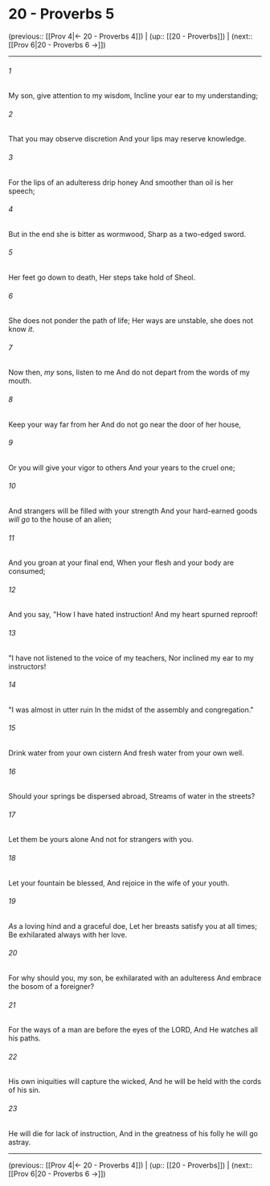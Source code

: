 # 20 - Proverbs 5

(previous:: [[Prov 4|← 20 - Proverbs 4]]) | (up:: [[20 - Proverbs]]) | (next:: [[Prov 6|20 - Proverbs 6 →]])

***


###### 1 
My son, give attention to my wisdom, Incline your ear to my understanding; 

###### 2 
That you may observe discretion And your lips may reserve knowledge. 

###### 3 
For the lips of an adulteress drip honey And smoother than oil is her speech; 

###### 4 
But in the end she is bitter as wormwood, Sharp as a two-edged sword. 

###### 5 
Her feet go down to death, Her steps take hold of Sheol. 

###### 6 
She does not ponder the path of life; Her ways are unstable, she does not know _it_. 

###### 7 
Now then, _my_ sons, listen to me And do not depart from the words of my mouth. 

###### 8 
Keep your way far from her And do not go near the door of her house, 

###### 9 
Or you will give your vigor to others And your years to the cruel one; 

###### 10 
And strangers will be filled with your strength And your hard-earned goods _will go_ to the house of an alien; 

###### 11 
And you groan at your final end, When your flesh and your body are consumed; 

###### 12 
And you say, "How I have hated instruction! And my heart spurned reproof! 

###### 13 
"I have not listened to the voice of my teachers, Nor inclined my ear to my instructors! 

###### 14 
"I was almost in utter ruin In the midst of the assembly and congregation." 

###### 15 
Drink water from your own cistern And fresh water from your own well. 

###### 16 
Should your springs be dispersed abroad, Streams of water in the streets? 

###### 17 
Let them be yours alone And not for strangers with you. 

###### 18 
Let your fountain be blessed, And rejoice in the wife of your youth. 

###### 19 
_As_ a loving hind and a graceful doe, Let her breasts satisfy you at all times; Be exhilarated always with her love. 

###### 20 
For why should you, my son, be exhilarated with an adulteress And embrace the bosom of a foreigner? 

###### 21 
For the ways of a man are before the eyes of the LORD, And He watches all his paths. 

###### 22 
His own iniquities will capture the wicked, And he will be held with the cords of his sin. 

###### 23 
He will die for lack of instruction, And in the greatness of his folly he will go astray.

***

(previous:: [[Prov 4|← 20 - Proverbs 4]]) | (up:: [[20 - Proverbs]]) | (next:: [[Prov 6|20 - Proverbs 6 →]])
